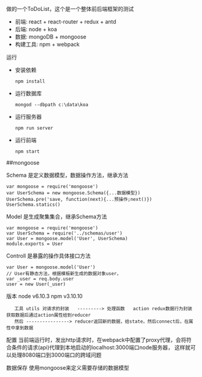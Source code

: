 做的一个ToDoList，这个是一个整体前后端框架的测试

- 前端: react + react-router + redux + antd
- 后端: node + koa
- 数据: mongoDB +  mongoose
- 构建工具: npm + webpack

运行


- 安装依赖

    `npm install`
    
- 运行数据库

    `mongod --dbpath c:\data\koa`

- 运行服务器

    `npm run server`

- 运行前端

    `npm start`


##mongoose

Schema 是定义数据模型，数据操作方法，继承方法

    var mongoose = require('mongoose')
    var UserSchema = new mongoose.Schema({...数据模型})
    UserSchema.pre('save, function(next){...预操作;next()})
    UserSchema.statics()

Model 是生成聚集集合，继承Schema方法

    var mongoose = require('mongoose')
    var UserSchema = require('../schemas/user')
    var User = mongoose.model('User', UserSchema)
    module.exports = User

Controll 是暴露的操作具体接口方法

    var User = mongoose.model('User')
    // User有静态方法，根据模板新生成的数据对象user，
    var _user = req.body.user
    user = new User(_user)

版本
    node v6.10.3
    npm v3.10.10
                             
       工具 utils 对请求的封装   ---------> 处理函数   action redux数据行为封装  获取数据后通过action属性给到reducer
       然后 ----------------> reducer返回新的数据，给state，然后connect后，在属性中拿到数据
     
     
配置
    当前端运行时，发出http请求时，在webpack中配置了proxy代理，会将符合条件的请求(api)代理到本地启动的localhost:3000端口node服务器，
    这样就可以处理8080端口到3000端口的跨域问题
    
数据保存
    使用mongoose来定义需要存储的数据模型
